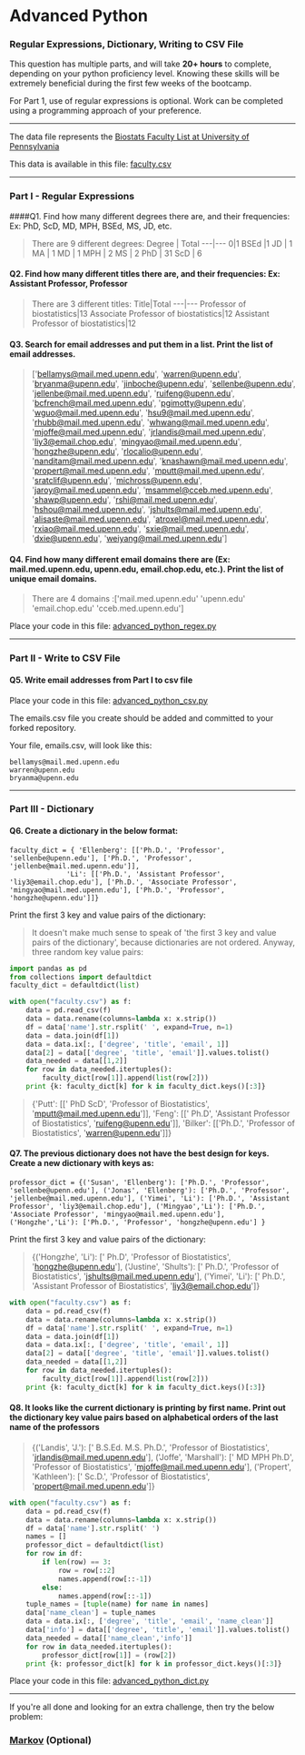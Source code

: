 # Advanced Python    

### Regular Expressions, Dictionary, Writing to CSV File  

This question has multiple parts, and will take **20+ hours** to complete, depending on your python proficiency level.  Knowing these skills will be extremely beneficial during the first few weeks of the bootcamp.

For Part 1, use of regular expressions is optional.  Work can be completed using a programming approach of your preference. 

---

The data file represents the [Biostats Faculty List at University of Pennsylvania](http://www.med.upenn.edu/cceb/biostat/faculty.shtml)

This data is available in this file:  [faculty.csv](python/faculty.csv)

--- 

### Part I - Regular Expressions  


####Q1. Find how many different degrees there are, and their frequencies: Ex:  PhD, ScD, MD, MPH, BSEd, MS, JD, etc.

>There are 9 different degrees:
> Degree | Total
> ---|---
> 0|1
> BSEd |1
> JD   |    1
> MA    |   1
> MD     |  1
> MPH     | 2
> MS     |  2
> PhD   |  31
> ScD   |   6



#### Q2. Find how many different titles there are, and their frequencies:  Ex:  Assistant Professor, Professor

>There are 3 different titles: 
> Title|Total
> ---|---
> Professor of biostatistics|13
> Associate Professor of biostatistics|12
> Assistant Professor of biostatistics|12


#### Q3. Search for email addresses and put them in a list.  Print the list of email addresses.

>['bellamys@mail.med.upenn.edu', 'warren@upenn.edu', 'bryanma@upenn.edu', 'jinboche@upenn.edu', 'sellenbe@upenn.edu', 'jellenbe@mail.med.upenn.edu', 'ruifeng@upenn.edu', 'bcfrench@mail.med.upenn.edu', 'pgimotty@upenn.edu', 'wguo@mail.med.upenn.edu', 'hsu9@mail.med.upenn.edu', 'rhubb@mail.med.upenn.edu', 'whwang@mail.med.upenn.edu', 'mjoffe@mail.med.upenn.edu', 'jrlandis@mail.med.upenn.edu', 'liy3@email.chop.edu', 'mingyao@mail.med.upenn.edu', 'hongzhe@upenn.edu', 'rlocalio@upenn.edu', 'nanditam@mail.med.upenn.edu', 'knashawn@mail.med.upenn.edu', 'propert@mail.med.upenn.edu', 'mputt@mail.med.upenn.edu', 'sratclif@upenn.edu', 'michross@upenn.edu', 'jaroy@mail.med.upenn.edu', 'msammel@cceb.med.upenn.edu', 'shawp@upenn.edu', 'rshi@mail.med.upenn.edu', 'hshou@mail.med.upenn.edu', 'jshults@mail.med.upenn.edu', 'alisaste@mail.med.upenn.edu', 'atroxel@mail.med.upenn.edu', 'rxiao@mail.med.upenn.edu', 'sxie@mail.med.upenn.edu', 'dxie@upenn.edu', 'weiyang@mail.med.upenn.edu']


#### Q4. Find how many different email domains there are (Ex:  mail.med.upenn.edu, upenn.edu, email.chop.edu, etc.).  Print the list of unique email domains.

>There are 4 domains :['mail.med.upenn.edu' 'upenn.edu' 'email.chop.edu' 'cceb.med.upenn.edu']

Place your code in this file: [advanced_python_regex.py](python/advanced_python_regex.py)

---

### Part II - Write to CSV File

#### Q5.  Write email addresses from Part I to csv file

Place your code in this file: [advanced_python_csv.py](python/advanced_python_csv.py)

The emails.csv file you create should be added and committed to your forked repository.

Your file, emails.csv, will look like this:
```
bellamys@mail.med.upenn.edu
warren@upenn.edu
bryanma@upenn.edu
```

---

### Part III - Dictionary

#### Q6.  Create a dictionary in the below format:
```
faculty_dict = { 'Ellenberg': [['Ph.D.', 'Professor', 'sellenbe@upenn.edu'], ['Ph.D.', 'Professor', 'jellenbe@mail.med.upenn.edu']],
              'Li': [['Ph.D.', 'Assistant Professor', 'liy3@email.chop.edu'], ['Ph.D.', 'Associate Professor', 'mingyao@mail.med.upenn.edu'], ['Ph.D.', 'Professor', 'hongzhe@upenn.edu']]}
```
Print the first 3 key and value pairs of the dictionary:

> It doesn't make much sense to speak of 'the first 3 key and value pairs of the dictionary', because dictionaries are not ordered. Anyway, three random key value pairs:
```python
import pandas as pd
from collections import defaultdict
faculty_dict = defaultdict(list)

with open("faculty.csv") as f:
    data = pd.read_csv(f)
    data = data.rename(columns=lambda x: x.strip())
    df = data['name'].str.rsplit(' ', expand=True, n=1)
    data = data.join(df[1])
    data = data.ix[:, ['degree', 'title', 'email', 1]]
    data[2] = data[['degree', 'title', 'email']].values.tolist()
    data_needed = data[[1,2]]
    for row in data_needed.itertuples():
        faculty_dict[row[1]].append(list(row[2]))
    print {k: faculty_dict[k] for k in faculty_dict.keys()[:3]}
```

> {'Putt': [[' PhD ScD', 'Professor of Biostatistics', 'mputt@mail.med.upenn.edu']], 'Feng': [[' Ph.D', 'Assistant Professor of Biostatistics', 'ruifeng@upenn.edu']], 'Bilker': [['Ph.D.', 'Professor of Biostatistics', 'warren@upenn.edu']]}

#### Q7.  The previous dictionary does not have the best design for keys.  Create a new dictionary with keys as:

```
professor_dict = {('Susan', 'Ellenberg'): ['Ph.D.', 'Professor', 'sellenbe@upenn.edu'], ('Jonas', 'Ellenberg'): ['Ph.D.', 'Professor', 'jellenbe@mail.med.upenn.edu'], ('Yimei', 'Li'): ['Ph.D.', 'Assistant Professor', 'liy3@email.chop.edu'], ('Mingyao','Li'): ['Ph.D.', 'Associate Professor', 'mingyao@mail.med.upenn.edu'], ('Hongzhe','Li'): ['Ph.D.', 'Professor', 'hongzhe@upenn.edu'] }
```

Print the first 3 key and value pairs of the dictionary:

> {('Hongzhe', 'Li'): [' Ph.D', 'Professor of Biostatistics', 'hongzhe@upenn.edu'], ('Justine', 'Shults'): [' Ph.D.', 'Professor of Biostatistics', 'jshults@mail.med.upenn.edu'], ('Yimei', 'Li'): [' Ph.D.', 'Assistant Professor of Biostatistics', 'liy3@email.chop.edu']}

```python
with open("faculty.csv") as f:
    data = pd.read_csv(f)
    data = data.rename(columns=lambda x: x.strip())
    df = data['name'].str.rsplit(' ', expand=True, n=1)
    data = data.join(df[1])
    data = data.ix[:, ['degree', 'title', 'email', 1]]
    data[2] = data[['degree', 'title', 'email']].values.tolist()
    data_needed = data[[1,2]]
    for row in data_needed.itertuples():
        faculty_dict[row[1]].append(list(row[2]))
    print {k: faculty_dict[k] for k in faculty_dict.keys()[:3]}
```

#### Q8.  It looks like the current dictionary is printing by first name.  Print out the dictionary key value pairs based on alphabetical orders of the last name of the professors

>{('Landis', 'J.'): [' B.S.Ed. M.S. Ph.D.', 'Professor of Biostatistics', 'jrlandis@mail.med.upenn.edu'], ('Joffe', 'Marshall'): [' MD MPH Ph.D', 'Professor of Biostatistics', 'mjoffe@mail.med.upenn.edu'], ('Propert', 'Kathleen'): [' Sc.D.', 'Professor of Biostatistics', 'propert@mail.med.upenn.edu']}

```python
with open("faculty.csv") as f:
    data = pd.read_csv(f)
    data = data.rename(columns=lambda x: x.strip())
    df = data['name'].str.rsplit(' ')
    names = []
    professor_dict = defaultdict(list)
    for row in df:
        if len(row) == 3:
            row = row[::2]
            names.append(row[::-1])
        else:
            names.append(row[::-1])
    tuple_names = [tuple(name) for name in names]
    data['name_clean'] = tuple_names
    data = data.ix[:, ['degree', 'title', 'email', 'name_clean']]
    data['info'] = data[['degree', 'title', 'email']].values.tolist()
    data_needed = data[['name_clean','info']]
    for row in data_needed.itertuples():
        professor_dict[row[1]] = (row[2])
    print {k: professor_dict[k] for k in professor_dict.keys()[:3]}
```

Place your code in this file: [advanced_python_dict.py](python/advanced_python_dict.py)

--- 

If you're all done and looking for an extra challenge, then try the below problem:  

### [Markov](python/markov.py) (Optional)

